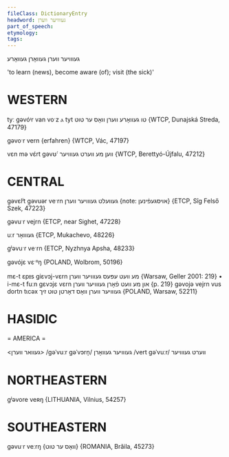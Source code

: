 ```yaml
---
fileClass: DictionaryEntry
headword: געווויער ווערן
part_of_speech: 
etymology: 
tags: 
---
```

געווויער ווערן
געוואָרן
געוואָרע

'to learn (news), become aware (of); visit (the sick)'

WESTERN
========

tyː gəvóᶦr van voˑz ⲁ tyt טו געוואָרע ווערן וואָס ער טוט {WTCP, Dunajská Streda, 47179}

gəvoˑr vern {erfahren} {WTCP, Vác, 47197}

vɛn mə vɛ́rt gəvʊ́ˑ ווען מע ווערט געווויער {WTCP, Berettyó-Újfalu, 47212}

CENTRAL
========

gəvɛlʲt gəvuər veˑrn געוועלט געווויער ווערן {note: אויסגעפֿינען} {ETCP, Sîg Felső Szek, 47223}

gəvuˑr vejrn {ETCP, near Sighet, 47228}

uːr געווואָר {ETCP, Mukachevo, 48226}

gʲəvuˑr veˑrn {ETCP, Nyzhnya Apsha, 48233}

gəvójɛ vɛˑᴿŋ {POLAND, Wolbrom, 50196}

mɛ-t ɛpᵻs giɛvɔj-vɛrn מע וועט עפּעס געווויער ווערן {Warsaw, Geller 2001: 219}
	•	i-mɛ-t fuːn gɛvɔjɛ vɛrn און מע וועט פֿאָרן געווויער ווערן {p. 219}
gəvojə vejrn vus dortn tɩcəx געווויער ווערן וואָס דאָרטן טוט זיך {POLAND, Warsaw, 52211}

HASIDIC
=======
= AMERICA = 

<געוואר ווערן>
/gəˈvuːr gəˈvɔrn̩/ געווויער געוואָרן
/vert gəˈvuːr/ ווערט געווויער

NORTHEASTERN
==============

gʲəvore veʀŋ {LITHUANIA, Vilnius, 54257}

SOUTHEASTERN
==============

gəvuˑr veːrŋ {וואָס ער טוט} {ROMANIA, Brăila, 45273}
